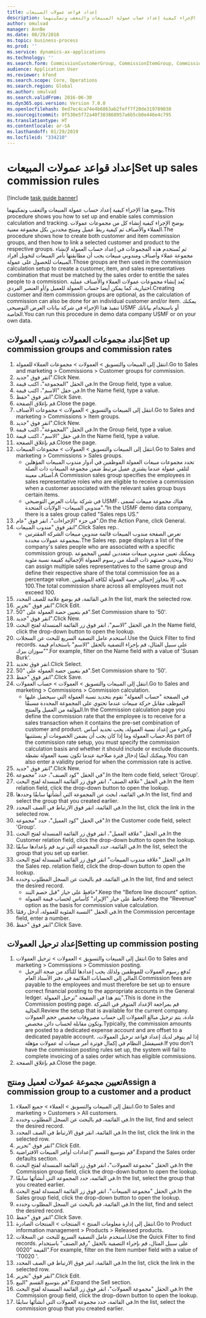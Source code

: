 ```yaml
---
title: إعداد قواعد عمولات المبيعات
description: يوضح هذا الإجراء كيفية إعداد حساب عمولة المبيعات والتعقب وتمكينهما.
author: omulvad
manager: AnnBe
ms.date: 08/29/2018
ms.topic: business-process
ms.prod: ''
ms.service: dynamics-ax-applications
ms.technology: ''
ms.search.form: CommissionCustomerGroup, CommissionItemGroup, CommissionSalesGroup, CommissionSalesMember, DirPartyLookup, CommissionCalc, InventPosting, CustTable, EcoResProductDetailsExtended
audience: Application User
ms.reviewer: kfend
ms.search.scope: Core, Operations
ms.search.region: Global
ms.author: omulvad
ms.search.validFrom: 2016-06-30
ms.dyn365.ops.version: Version 7.0.0
ms.openlocfilehash: 0ed7ec4ca74e4b6863ab2feff7f20de319789038
ms.sourcegitcommit: 0f530e5f72a40f383868957a6b5cb0e446e4c795
ms.translationtype: HT
ms.contentlocale: ar-SA
ms.lasthandoff: 01/29/2019
ms.locfileid: "334210"
---
```

# <a name="set-up-sales-commission-rules"></a><span data-ttu-id="613db-103">إعداد قواعد عمولات المبيعات</span><span class="sxs-lookup"><span data-stu-id="613db-103">Set up sales commission rules</span></span>

[!include [task guide banner](../../includes/task-guide-banner.md)]

<span data-ttu-id="613db-104">يوضح هذا الإجراء كيفية إعداد حساب عمولة المبيعات والتعقب وتمكينهما.</span><span class="sxs-lookup"><span data-stu-id="613db-104">This procedure shows you how to set up and enable sales commission calculation and tracking.</span></span> <span data-ttu-id="613db-105">يوضح الإجراء كيفية إنشاء كل من مجموعات عمولات العملاء والأصناف ثم كيفية ربط عميل ومنتج محددين بكل مجموعة معنية.</span><span class="sxs-lookup"><span data-stu-id="613db-105">The procedure shows how to create both customer and item commission groups, and then how to link a selected customer and product to the respective groups.</span></span> <span data-ttu-id="613db-106">ثم تُستخدم هذه المجموعات في إعداد حساب العمولة لإنشاء مجموعة عملاء وأصناف ومندوبي مبيعات يجب أن مطابقتها بأمر المبيعات لتخويل أفراد المبيعات للحصول على عمولة.</span><span class="sxs-lookup"><span data-stu-id="613db-106">Those groups are then used in the commission calculation setup to create a customer, item, and sales representatives combination that must be matched by the sales order to entitle the sales people to a commission.</span></span> <span data-ttu-id="613db-107">يُعد إنشاء مجموعات عمولات العملاء والأصناف عملية اختيارية، كما يمكن أيضا حساب العمولة للعميل و/أو العنصر الفردي.</span><span class="sxs-lookup"><span data-stu-id="613db-107">Creating customer and item commission groups are optional, as the calculation of commission can also be done for an individual customer and/or item.</span></span> <span data-ttu-id="613db-108">يمكنك تنفيذ هذا الإجراء في شركة بيانات العرض التوضيحي USMF أو باستخدام بياناتك الخاصة.</span><span class="sxs-lookup"><span data-stu-id="613db-108">You can run this procedure in demo data company USMF or on your own data.</span></span>


## <a name="set-up-commission-groups-and-commission-rates"></a><span data-ttu-id="613db-109">إعداد مجموعات العمولات ونسب العمولات</span><span class="sxs-lookup"><span data-stu-id="613db-109">Set up commission groups and commission rates</span></span>
1. <span data-ttu-id="613db-110">انتقل إلى المبيعات والتسويق > العمولات > مجموعات العملاء للعمولة.</span><span class="sxs-lookup"><span data-stu-id="613db-110">Go to Sales and marketing > Commissions > Customer groups for commission.</span></span>
2. <span data-ttu-id="613db-111">انقر فوق "جديد".</span><span class="sxs-lookup"><span data-stu-id="613db-111">Click New.</span></span>
3. <span data-ttu-id="613db-112">في الحقل "المجموعة"، اكتب قيمة.</span><span class="sxs-lookup"><span data-stu-id="613db-112">In the Group field, type a value.</span></span>
4. <span data-ttu-id="613db-113">في حقل "الاسم"، اكتب قيمة.</span><span class="sxs-lookup"><span data-stu-id="613db-113">In the Name field, type a value.</span></span>
5. <span data-ttu-id="613db-114">انقر فوق "حفظ".</span><span class="sxs-lookup"><span data-stu-id="613db-114">Click Save.</span></span>
6. <span data-ttu-id="613db-115">قم بإغلاق الصفحة.</span><span class="sxs-lookup"><span data-stu-id="613db-115">Close the page.</span></span>
7. <span data-ttu-id="613db-116">انتقل إلى المبيعات والتسويق > العمولات > مجموعات الأصناف.</span><span class="sxs-lookup"><span data-stu-id="613db-116">Go to Sales and marketing > Commissions > Item groups.</span></span>
8. <span data-ttu-id="613db-117">انقر فوق "جديد".</span><span class="sxs-lookup"><span data-stu-id="613db-117">Click New.</span></span>
9. <span data-ttu-id="613db-118">في الحقل "المجموعة"، اكتب قيمة.</span><span class="sxs-lookup"><span data-stu-id="613db-118">In the Group field, type a value.</span></span>
10. <span data-ttu-id="613db-119">في حقل "الاسم"، اكتب قيمة.</span><span class="sxs-lookup"><span data-stu-id="613db-119">In the Name field, type a value.</span></span>
11. <span data-ttu-id="613db-120">قم بإغلاق الصفحة.</span><span class="sxs-lookup"><span data-stu-id="613db-120">Close the page.</span></span>
12. <span data-ttu-id="613db-121">انتقل إلى المبيعات والتسويق > العمولات > مجموعات المبيعات.</span><span class="sxs-lookup"><span data-stu-id="613db-121">Go to Sales and marketing > Commissions > Sales groups.</span></span>
    * <span data-ttu-id="613db-122">تحدد مجموعات مبيعات العمولة الموظفين في أدوار مندوب المبيعات المؤهلين لتلقي عمولة عندما يشتري عميل مرتبط ضمن مجموعة المبيعات ذات الصلة أصناف معينة.</span><span class="sxs-lookup"><span data-stu-id="613db-122">A Commission sales group specifies the employees in sales representative roles who are eligible to receive a commission when a customer associated with the relevant sales group buys certain items.</span></span>  
    * <span data-ttu-id="613db-123">في شركة بيانات العرض التوضيحي USMF، هناك مجموعة مبيعات تُسمى "مندوبي المبيعات- الولايات المتحدة."</span><span class="sxs-lookup"><span data-stu-id="613db-123">In the USMF demo data company, there is a sales group called "Sales reps US."</span></span>  
13. <span data-ttu-id="613db-124">في جزء "الإجراءات"، انقر فوق "عام".</span><span class="sxs-lookup"><span data-stu-id="613db-124">On the Action Pane, click General.</span></span>
14. <span data-ttu-id="613db-125">انقر فوق "مندوب المبيعات".</span><span class="sxs-lookup"><span data-stu-id="613db-125">Click Sales rep..</span></span>
    * <span data-ttu-id="613db-126">تعرض الصفحة مندوب المبيعات قائمة مندوبي مبيعات الشركة المقترنين بمجموعة عمولات محددة.</span><span class="sxs-lookup"><span data-stu-id="613db-126">The Sales rep. page displays a list of the company's sales people who are associated with a specific commission group.</span></span> <span data-ttu-id="613db-127">ويمكنك تعيين مندوبي مبيعات متعددين لنفس المجموعة وتحديد حصتهم ذات الصلة من رسوم العمولة الإجمالية كقيمة نسبة مئوية.</span><span class="sxs-lookup"><span data-stu-id="613db-127">You can assign multiple sales representatives to the same group and define their respective share of the total commission fee as a percentage value.</span></span> <span data-ttu-id="613db-128">يجب إلا يتجاوز إجمالي حصة العمولة لكافة الموظفين 100.</span><span class="sxs-lookup"><span data-stu-id="613db-128">The total commission share across all employees must not exceed 100.</span></span>  
15. <span data-ttu-id="613db-129">في القائمة، قم بوضع علامة للصف المحدد.</span><span class="sxs-lookup"><span data-stu-id="613db-129">In the list, mark the selected row.</span></span>
16. <span data-ttu-id="613db-130">انقر فوق "تحرير".</span><span class="sxs-lookup"><span data-stu-id="613db-130">Click Edit.</span></span>
17. <span data-ttu-id="613db-131">قم بتعيين حصة العمولة على "50".</span><span class="sxs-lookup"><span data-stu-id="613db-131">Set Commission share to '50'.</span></span>
18. <span data-ttu-id="613db-132">انقر فوق "جديد".</span><span class="sxs-lookup"><span data-stu-id="613db-132">Click New.</span></span>
19. <span data-ttu-id="613db-133">في الحقل "الاسم"، انقر فوق زر القائمة المنسدلة لفتح البحث.</span><span class="sxs-lookup"><span data-stu-id="613db-133">In the Name field, click the drop-down button to open the lookup.</span></span>
20. <span data-ttu-id="613db-134">استخدم عامل التصفية السريع للبحث عن السجلات.</span><span class="sxs-lookup"><span data-stu-id="613db-134">Use the Quick Filter to find records.</span></span> <span data-ttu-id="613db-135">على سبيل المثال، قم بإجراء التصفية بالحقل "الاسم" باستخدام قيمة "سوزان بيرك".</span><span class="sxs-lookup"><span data-stu-id="613db-135">For example, filter on the Name field with a value of 'Susan Burk'.</span></span>
21. <span data-ttu-id="613db-136">انقر فوق تحديد.</span><span class="sxs-lookup"><span data-stu-id="613db-136">Click Select.</span></span>
22. <span data-ttu-id="613db-137">قم بتعيين حصة العمولة على "50".</span><span class="sxs-lookup"><span data-stu-id="613db-137">Set Commission share to '50'.</span></span>
23. <span data-ttu-id="613db-138">انقر فوق "حفظ".</span><span class="sxs-lookup"><span data-stu-id="613db-138">Click Save.</span></span>
24. <span data-ttu-id="613db-139">انتقل إلى المبيعات والتسويق > العمولات > حساب العمولات.</span><span class="sxs-lookup"><span data-stu-id="613db-139">Go to Sales and marketing > Commissions > Commission calculation.</span></span>
    * <span data-ttu-id="613db-140">في الصفحة "حساب العمولة" تقوم بتحديد نسبة العمولة التي سيحصل عليها الموظف مقابل حركة مبيعات عندما تحتوي على المجموعة المحددة مسبقًا المؤلفة من العميل والمنتج.</span><span class="sxs-lookup"><span data-stu-id="613db-140">In the Commission calculation page you define the commission rate that the employee is to receive for a sales transaction when it contains the pre-set combination of customer and product.</span></span> <span data-ttu-id="613db-141">وكجزء من إعداد نسبة العمولة، يجب تحديد أساس حساب العمولة وما إذا كان يجب أن يضمن الخصومات أو يستثنيها.</span><span class="sxs-lookup"><span data-stu-id="613db-141">As part of the commission rate setup, you must specify the commission calculation basis and whether it should include or exclude discounts.</span></span> <span data-ttu-id="613db-142">ويمكنك أيضًا إدخال فترة صلاحية عندما تكون نسبة العمولة نشطة.</span><span class="sxs-lookup"><span data-stu-id="613db-142">You can also enter a validity period for when the commission rate is active.</span></span>  
25. <span data-ttu-id="613db-143">انقر فوق "جديد".</span><span class="sxs-lookup"><span data-stu-id="613db-143">Click New.</span></span>
26. <span data-ttu-id="613db-144">في الحقل "كود الصنف"، حدد "مجموعة".</span><span class="sxs-lookup"><span data-stu-id="613db-144">In the Item code field, select 'Group'.</span></span>
27. <span data-ttu-id="613db-145">في الحقل "علاقة الصنف"، انقر فوق زر القائمة المنسدلة لفتح البحث.</span><span class="sxs-lookup"><span data-stu-id="613db-145">In the Item relation field, click the drop-down button to open the lookup.</span></span>
28. <span data-ttu-id="613db-146">في القائمة، ابحث عن المجموعة التي أنشأتها سابقًا وحددها.</span><span class="sxs-lookup"><span data-stu-id="613db-146">In the list, find and select the group that you created earlier.</span></span>
29. <span data-ttu-id="613db-147">في القائمة، انقر فوق الارتباط في الصف المحدد.</span><span class="sxs-lookup"><span data-stu-id="613db-147">In the list, click the link in the selected row.</span></span>
30. <span data-ttu-id="613db-148">في الحقل "كود العميل"، حدد "مجموعة".</span><span class="sxs-lookup"><span data-stu-id="613db-148">In the Customer code field, select 'Group'.</span></span>
31. <span data-ttu-id="613db-149">في الحقل "علاقة العميل"، انقر فوق زر القائمة المنسدلة لفتح البحث.</span><span class="sxs-lookup"><span data-stu-id="613db-149">In the Customer relation field, click the drop-down button to open the lookup.</span></span>
32. <span data-ttu-id="613db-150">في القائمة، حدد المجموعة التي تريد قم بإعدادها سابقًا.</span><span class="sxs-lookup"><span data-stu-id="613db-150">In the list, select the group that you set up earlier.</span></span>
33. <span data-ttu-id="613db-151">في الحقل "علاقة مندوب المبيعات" انقر فوق زر القائمة المنسدلة لفتح البحث.</span><span class="sxs-lookup"><span data-stu-id="613db-151">In the Sales rep. relation field, click the drop-down button to open the lookup.</span></span>
34. <span data-ttu-id="613db-152">في القائمة، قم بالبحث عن السجل المطلوب وحدده.</span><span class="sxs-lookup"><span data-stu-id="613db-152">In the list, find and select the desired record.</span></span>
    * <span data-ttu-id="613db-153">حافظ على خيار "قبل خصم البند".</span><span class="sxs-lookup"><span data-stu-id="613db-153">Keep the "Before line discount" option.</span></span>  
    * <span data-ttu-id="613db-154">حافظ على خيار "الإيراد" كأساس لحساب قيمة العمولة.</span><span class="sxs-lookup"><span data-stu-id="613db-154">Keep the "Revenue" option as the basis for commission value calculation.</span></span>    
35. <span data-ttu-id="613db-155">في الحقل "النسبة المئوية للعمولة، أدخل رقمًا.</span><span class="sxs-lookup"><span data-stu-id="613db-155">In the Commission percentage field, enter a number.</span></span>
36. <span data-ttu-id="613db-156">انقر فوق "حفظ".</span><span class="sxs-lookup"><span data-stu-id="613db-156">Click Save.</span></span>

## <a name="setting-up-commission-posting"></a><span data-ttu-id="613db-157">إعداد ترحيل العمولات</span><span class="sxs-lookup"><span data-stu-id="613db-157">Setting up commission posting</span></span>
1. <span data-ttu-id="613db-158">انتقل إلى المبيعات والتسويق > العمولات > ترحيل العمولات.</span><span class="sxs-lookup"><span data-stu-id="613db-158">Go to Sales and marketing > Commissions > Commission posting.</span></span>
    * <span data-ttu-id="613db-159">تُدفع رسوم العمولات للموظفين ولذلك يجب إعدادها للتأكد من صحة الترحيل المالي إلى الحسابات الملائمة في دفتر الأستاذ العام.</span><span class="sxs-lookup"><span data-stu-id="613db-159">Commission fees are payable to the employees and must therefore be set up to ensure correct financial posting to the appropriate accounts in the General ledger.</span></span> <span data-ttu-id="613db-160">يتم هذا في الصفحة "ترحيل العمولة".</span><span class="sxs-lookup"><span data-stu-id="613db-160">This is done in the Commission posting page.</span></span> <span data-ttu-id="613db-161">قم بمراجعة الإعداد المتوفر في الشركة الحالية.</span><span class="sxs-lookup"><span data-stu-id="613db-161">Review the setup that is available for the current company.</span></span> <span data-ttu-id="613db-162">عادة، يتم ترحيل مبالغ العمولات إلى حساب مصروفات مخصص حجم العمولات وتكون مقابلة لحساب دائن مخصص.</span><span class="sxs-lookup"><span data-stu-id="613db-162">Typically, the commission amounts are posted to a dedicated expense account and are offset to a dedicated payable account.</span></span> <span data-ttu-id="613db-163">إذا لم يتوفر لديك إعداد قواعد ترحيل العمولات، فسيفشل النظام في إكمال فوترة أمر مبيعات له عمولات مؤهلة.</span><span class="sxs-lookup"><span data-stu-id="613db-163">If you don't have the commission posting rules set up, the system will fail to complete invoicing of a sales order which has eligible commissions.</span></span>  
2. <span data-ttu-id="613db-164">قم بإغلاق الصفحة.</span><span class="sxs-lookup"><span data-stu-id="613db-164">Close the page.</span></span>

## <a name="assign-a-commission-group-to-a-customer-and-a-product"></a><span data-ttu-id="613db-165">تعيين مجموعة عمولات لعميل ومنتج</span><span class="sxs-lookup"><span data-stu-id="613db-165">Assign a commission group to a customer and a product</span></span>
1. <span data-ttu-id="613db-166">انتقل إلى المبيعات والتسويق > العملاء > جميع العملاء.</span><span class="sxs-lookup"><span data-stu-id="613db-166">Go to Sales and marketing > Customers > All customers.</span></span>
2. <span data-ttu-id="613db-167">في القائمة، قم بالبحث عن السجل المطلوب وحدده.</span><span class="sxs-lookup"><span data-stu-id="613db-167">In the list, find and select the desired record.</span></span>
3. <span data-ttu-id="613db-168">في القائمة، انقر فوق الارتباط في الصف المحدد.</span><span class="sxs-lookup"><span data-stu-id="613db-168">In the list, click the link in the selected row.</span></span>
4. <span data-ttu-id="613db-169">انقر فوق "تحرير".</span><span class="sxs-lookup"><span data-stu-id="613db-169">Click Edit.</span></span>
5. <span data-ttu-id="613db-170">قم بتوسيع القسم "إعدادات أوامر المبيعات الافتراضية".</span><span class="sxs-lookup"><span data-stu-id="613db-170">Expand the Sales order defaults section.</span></span>
6. <span data-ttu-id="613db-171">في الحقل "مجموعة العمولات"، انقر فوق زر القائمة المنسدلة لفتح البحث.</span><span class="sxs-lookup"><span data-stu-id="613db-171">In the Commission group field, click the drop-down button to open the lookup.</span></span>
7. <span data-ttu-id="613db-172">في القائمة، حدد المجموعة التي أنشأتَها سابقًا.</span><span class="sxs-lookup"><span data-stu-id="613db-172">In the list, select the group that you created earlier.</span></span>
8. <span data-ttu-id="613db-173">في الحقل "مجموعة المبيعات"، انقر فوق زر القائمة المنسدلة لفتح البحث.</span><span class="sxs-lookup"><span data-stu-id="613db-173">In the Sales group field, click the drop-down button to open the lookup.</span></span>
9. <span data-ttu-id="613db-174">في القائمة، قم بالبحث عن السجل المطلوب وحدده.</span><span class="sxs-lookup"><span data-stu-id="613db-174">In the list, find and select the desired record.</span></span>
10. <span data-ttu-id="613db-175">انقر فوق "حفظ".</span><span class="sxs-lookup"><span data-stu-id="613db-175">Click Save.</span></span>
11. <span data-ttu-id="613db-176">انتقل إلى إدارة معلومات المنتج > المنتجات > المنتجات الصادرة.</span><span class="sxs-lookup"><span data-stu-id="613db-176">Go to Product information management > Products > Released products.</span></span>
12. <span data-ttu-id="613db-177">استخدم عامل التصفية السريع للبحث عن السجلات.</span><span class="sxs-lookup"><span data-stu-id="613db-177">Use the Quick Filter to find records.</span></span> <span data-ttu-id="613db-178">على سبيل المثال، قم بإجراء التصفية بالحقل "رقم الصنف" باستخدام القيمة "0020".</span><span class="sxs-lookup"><span data-stu-id="613db-178">For example, filter on the Item number field with a value of 'T0020 '.</span></span>
13. <span data-ttu-id="613db-179">في القائمة، انقر فوق الارتباط في الصف المحدد.</span><span class="sxs-lookup"><span data-stu-id="613db-179">In the list, click the link in the selected row.</span></span>
14. <span data-ttu-id="613db-180">انقر فوق "تحرير".</span><span class="sxs-lookup"><span data-stu-id="613db-180">Click Edit.</span></span>
15. <span data-ttu-id="613db-181">قم بتوسيع القسم "البيع".</span><span class="sxs-lookup"><span data-stu-id="613db-181">Expand the Sell section.</span></span>
16. <span data-ttu-id="613db-182">في الحقل "مجموعة العمولات"، انقر فوق زر القائمة المنسدلة لفتح البحث.</span><span class="sxs-lookup"><span data-stu-id="613db-182">In the Commission group field, click the drop-down button to open the lookup.</span></span>
17. <span data-ttu-id="613db-183">في القائمة، حدد مجموعة العمولات التي أنشأتَها سابقًا.</span><span class="sxs-lookup"><span data-stu-id="613db-183">In the list, select the commission group that you created earlier.</span></span>

